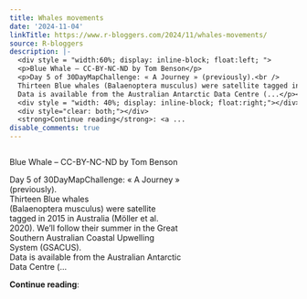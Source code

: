 ```yaml
---
title: Whales movements
date: '2024-11-04'
linkTitle: https://www.r-bloggers.com/2024/11/whales-movements/
source: R-bloggers
description: |-
  <div style = "width:60%; display: inline-block; float:left; ">
  <p>Blue Whale – CC-BY-NC-ND by Tom Benson</p>
  <p>Day 5 of 30DayMapChallenge: « A Journey » (previously).<br />
  Thirteen Blue whales (Balaenoptera musculus) were satellite tagged in 2015 in Australia (Mӧller et al. 2020). We’ll follow their summer in the Great Southern Australian Coastal Upwelling System (GSACUS).<br />
  Data is available from the Australian Antarctic Data Centre (...</p></div>
  <div style = "width: 40%; display: inline-block; float:right;"></div>
  <div style="clear: both;"></div>
  <strong>Continue reading</strong>: <a ...
disable_comments: true
---
```

<div style = "width:60%; display: inline-block; float:left; ">
<p>Blue Whale – CC-BY-NC-ND by Tom Benson</p>
<p>Day 5 of 30DayMapChallenge: « A Journey » (previously).<br />
Thirteen Blue whales (Balaenoptera musculus) were satellite tagged in 2015 in Australia (Mӧller et al. 2020). We’ll follow their summer in the Great Southern Australian Coastal Upwelling System (GSACUS).<br />
Data is available from the Australian Antarctic Data Centre (...</p></div>
<div style = "width: 40%; display: inline-block; float:right;"></div>
<div style="clear: both;"></div>
<strong>Continue reading</strong>: <a ...